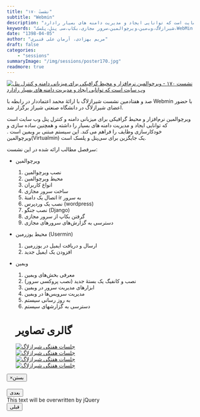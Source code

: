 ```yaml
---
title: "نشستٔ ۱۷۰"
subtitle: "Webmin"
description: "ویرچوالمین نرم‌افزار و محیط گرافیکی برای میزبانی دامنه و کنترل پنل وب سایت است که توانایی ایجاد و مدیریت دامنه های بسیار رادارد"
keywords: "شیرازلاگ،وب‌مین،ویرچوالمین،سرور مجازی،بکاپ،سی پنل،پلسک،WebMin،Virtualmin،"
date: "1398-04-05"
author: "مریم بهزادی، آرمان علی قنبری"
draft: false
categories:
    - "sessions"
summaryImage: "/img/sessions/poster170.jpg"
readmore: true
---
```

[![نشست ۱۷۰ - ویرچوالمین نرم‌افزار و محیط گرافیکی برای میزبانی دامنه و کنترل پنل وب سایت است که توانایی ایجاد و مدیریت دامنه های بسیار رادارد ](/img/sessions/poster170.jpg)](/img/sessions/poster170.jpg)

صد و هفتادمین نشست شیرازلاگ با ارائهٔ محمد اعتماددار در رابطه با Webmin با حضور اعضای شیرازلاگ در دانشگاه صنعتی شیراز برگزار شد.

ویرچوالمین نرم‌افزار و محیط گرافیکی برای میزبانی دامنه و کنترل پنل وب سایت است که توانایی ایجاد و مدیریت دامنه های بسیار را داشته و همچنین ساده سازی و خودکارسازی وظایف را فراهم می کند. این سیستم مبتنی بر وبمین است . ویرچوالمین(Virtualmin) یک جایگزین برای سی‌پنل و پلسک است. 

سرفصل مطالب ارائه شده در این نشست:

* ویرچوالمین
    1. نصب ویرچوالمین
    2. محیط ویرچوالمین
    3. انواع کاربران
    4. ساخت سرور  مجازی
    5. اتصال یک دامنهٔ ir به سرور
    6. نصب یک وردپرس (wordpress)
    7. نصب جنگو (Django)
    8. گرفتن بکاپ از سرور مجازی
    9. دسترسی به گزارش‌های سرورهای مجازی

* محیط یوزرمین (Usermin)
    1. ارسال و دریافت ایمیل در یوزرمین
    2. افزودن یک ایمیل جدید

* وبمین
    1. معرفی بخش‌های وبمین
    2. نصب و کانفیگ یک بستهٔ جدید (نصب پروکسی سرور)
    3. ابزارهای مدیریت سرور در وبمین
    4. مدیریت سرویس‌ها در وبمین
    5. به روز رسانی سیستم
    6. دسترسی به گزارشهای سیستم
    
    <!-- FIXME as I mentioned before, such a long HTML code should not be here; and it is not working: I can only see a simple list of full sized pictures-->
    <div class="row">
    <div class="col-lg-12">
        <h1 class="page-header">گالری تصاویر</h1>    
            <div class="col-lg-4 col-md-4 col-xs-6 thumb">
            <a class="thumbnail" href="#" data-image-id="" data-toggle="modal" data-title="نشست هفتگی شیرازلاگ با حضور جمعی از دوستان" data-caption="" data-image="/img/1.bphoto_2019-06-27_00-57-14.jpg" data-target="#image-gallery">
              <img class="img-responsive" src="/img/1.bphoto_2019-06-27_00-57-14.jpg"
              alt="جلسات هفتگی شیرازلاگ">
            </a>
        </div>
            <div class="col-lg-4 col-md-4 col-xs-6 thumb">
            <a class="thumbnail" href="#" data-image-id="" data-toggle="modal" data-title="نشست هفتگی شیرازلاگ با حضور جمعی از دوستان" data-caption="" 
            data-image="2.bphoto_2019-06-27_00-57-13.jpg" data-target="#image-gallery">
                <img class="img-responsive" src="/img/2.bphoto_2019-06-27_00-57-13.jpg"
                alt="جلسات هفتگی شیرازلاگ">
            </a>
        </div>
            <div class="col-lg-4 col-md-4 col-xs-6 thumb">
            <a class="thumbnail" href="#" data-image-id="" data-toggle="modal" data-title="نشست هفتگی شیرازلاگ با حضور جمعی از دوستان" data-caption="" data-image="/img/3.bphoto_2019-06-27_00-57-18.jpg" data-target="#image-gallery">
                <img class="img-responsive" src="/img/3.bphoto_2019-06-27_00-57-18.jpg"
                alt="جلسات هفتگی شیرازلاگ">
            </a>
    </div>
     <div class="col-lg-4 col-md-4 col-xs-6 thumb">
            <a class="thumbnail" href="#" data-image-id="" data-toggle="modal" data-title="نشست هفتگی شیرازلاگ با حضور جمعی از دوستان" data-caption="" data-image="/img/4.bphoto_2019-06-27_00-57-08.jpg" data-target="#image-gallery">
                <img class="img-responsive" src="/img/4.bphoto_2019-06-27_00-57-08.jpg"
                alt="جلسات هفتگی شیرازلاگ">
            </a>
        </div>
<div class="modal fade" id="image-gallery" tabindex="-1" role="dialog" aria-
 aria-labelledby="myModalLabel" aria-hidden="true">
    <div class="modal-dialog">
        <div class="modal-content">
            <div class="modal-header">
                <button type="button" class="close" data-dismiss="modal"><span aria-hidden="true">×</span><span class="sr-only">بستن</span></button>
                <h4 class="modal-title" id="image-gallery-title"></h4>
            </div>
            <div class="modal-body">
                <img id="image-gallery-image" class="img-responsive" src="">
            </div>
            <div class="modal-footer">
                <div class="col-md-2">
                    <button type="button" class="btn btn-primary" id="show-previous-image">بعدی</button>
                </div>
                <div class="col-md-8 text-justify" id="image-gallery-caption">
                    This text will be overwritten by jQuery
                </div>
                <div class="col-md-2">
                    <button type="button" id="show-next-image" class="btn btn-default">قبلی</button>
                </div>
            </div>
        </div>
    </div>
</div>
</div>
